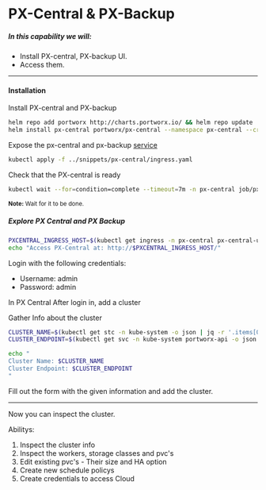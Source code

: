 # PX-Central & PX-Backup

##### In this capability we will:
* Install PX-central, PX-backup UI.
* Access them.

--- 

#### Installation

Install PX-central and PX-backup
```bash
helm repo add portworx http://charts.portworx.io/ && helm repo update
helm install px-central portworx/px-central --namespace px-central --create-namespace --version 2.6.0 --set persistentStorage.enabled=true,persistentStorage.storageClassName="px-db"
```

Expose the px-central and px-backup [service](../snippets/px-central/ingress.yaml)
```bash
kubectl apply -f ../snippets/px-central/ingress.yaml
```

Check that the PX-central is ready
```bash
kubectl wait --for=condition=complete --timeout=7m -n px-central job/pxcentral-post-install-hook
```
<sup><strong>Note:</strong> Wait for it to be done.</sup>


##### Explore PX Central and PX Backup

```bash
PXCENTRAL_INGRESS_HOST=$(kubectl get ingress -n px-central px-central-ui -o jsonpath='{.status.loadBalancer.ingress[0].hostname}')
echo "Access PX-Central at: http://$PXCENTRAL_INGRESS_HOST/"
```

Login with the following credentials:
- Username: admin
- Password: admin

In PX Central After login in, add a cluster

Gather Info about the cluster
```bash
CLUSTER_NAME=$(kubectl get stc -n kube-system -o json | jq -r '.items[0].metadata.name')
CLUSTER_ENDPOINT=$(kubectl get svc -n kube-system portworx-api -o json | jq -r '.spec.clusterIP')

echo "
Cluster Name: $CLUSTER_NAME
Cluster Endpoint: $CLUSTER_ENDPOINT
"
```

Fill out the form with the given information and add the cluster.

---

Now you can inspect the cluster.

Abilitys:
1. Inspect the cluster info
2. Inspect the workers, storage classes and pvc's  
3. Edit existing pvc's - Their size and HA option
4. Create new schedule policys
5. Create credentials to access Cloud